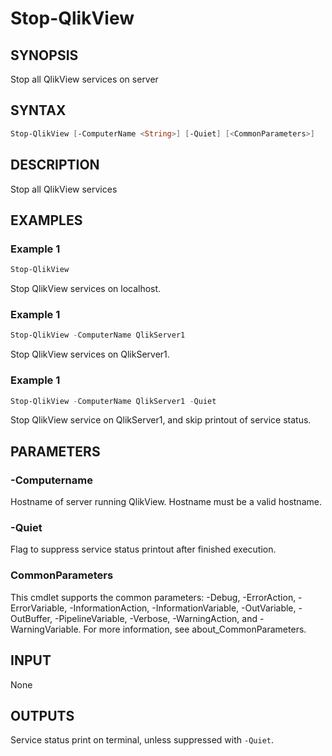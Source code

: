 # Stop-QlikView

## SYNOPSIS

Stop all QlikView services on server

## SYNTAX

``` powershell 
Stop-QlikView [-ComputerName <String>] [-Quiet] [<CommonParameters>]
```

## DESCRIPTION

Stop all QlikView services

## EXAMPLES

### Example 1

``` powershell
Stop-QlikView 
```
Stop QlikView services on localhost.

### Example 1

``` powershell
Stop-QlikView -ComputerName QlikServer1
```
Stop QlikView services on QlikServer1. 

### Example 1

``` powershell
Stop-QlikView -ComputerName QlikServer1 -Quiet
```
Stop QlikView service on QlikServer1, and skip printout of service status.

## PARAMETERS 

### -Computername

Hostname of server running QlikView. 
Hostname must be a valid hostname. 

### -Quiet

Flag to suppress service status printout after finished execution.

### CommonParameters

This cmdlet supports the common parameters: -Debug, -ErrorAction, -ErrorVariable, -InformationAction, -InformationVariable, -OutVariable, -OutBuffer, -PipelineVariable, -Verbose, -WarningAction, and -WarningVariable. For more information, see about_CommonParameters.

## INPUT 

None

## OUTPUTS

Service status print on terminal, unless suppressed with `-Quiet`.

<!-- 
## NOTES

## RELATED LINKS
-->